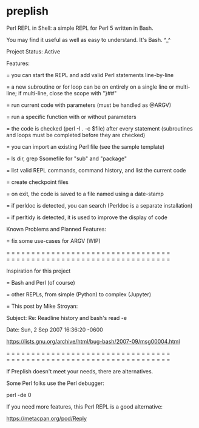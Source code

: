 # preplish

Perl REPL in Shell: a simple REPL for Perl 5 written in Bash. 

You may find it useful as well as easy to understand. It's Bash. ^_^

Project Status: Active

Features:

= you can start the REPL and add valid Perl statements line-by-line

= a new subroutine or for loop can be on entirely on a single line or multi-line; if multi-line, close the scope with "}##"

= run current code with parameters (must be handled as @ARGV)

= run a specific function with or without parameters

= the code is checked (perl -I . -c $file) after every statement (subroutines and loops must be completed before they are checked)

= you can import an existing Perl file (see the sample template)

= ls dir, grep $somefile for "sub" and "package"

= list valid REPL commands, command history, and list the current code 

= create checkpoint files

= on exit, the code is saved to a file named using a date-stamp

= if perldoc is detected, you can search (Perldoc is a separate installation)

= if perltidy is detected, it is used to improve the display of code 

Known Problems and Planned Features:

= fix some use-cases for ARGV (WIP)

= = = = = = = = = = = = = = = = = = = = = = = = = = = = = = = = =  
= = = = = = = = = = = = = = = = = = = = = = = = = = = = = = = = =  

Inspiration for this project

= Bash and Perl (of course)

= other REPLs, from simple (Python) to complex (Jupyter)

= This post by Mike Stroyan:

Subject: 	Re: Readline history and bash's read -e

Date: 	Sun, 2 Sep 2007 16:36:20 -0600

https://lists.gnu.org/archive/html/bug-bash/2007-09/msg00004.html

= = = = = = = = = = = = = = = = = = = = = = = = = = = = = = = = =  
= = = = = = = = = = = = = = = = = = = = = = = = = = = = = = = = =  

If Preplish doesn't meet your needs, there are alternatives.

Some Perl folks use the Perl debugger:

perl -de 0

If you need more features, this Perl REPL is a good alternative:

https://metacpan.org/pod/Reply


